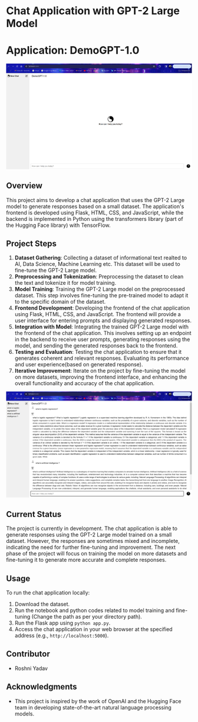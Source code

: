 # Chat Application with GPT-2 Large Model
# Application: DemoGPT-1.0

![DemoGPT-1.0](https://github.com/roshni-1/basicgptonAI/blob/main/Screenshot%202024-04-15%20102542.png)

## Overview
This project aims to develop a chat application that uses the GPT-2 Large model to generate responses based on a small dataset. The application's frontend is developed using Flask, HTML, CSS, and JavaScript, while the backend is implemented in Python using the transformers library (part of the Hugging Face library) with TensorFlow.

## Project Steps
1. **Dataset Gathering**: Collecting a dataset of informational text realted to AI, Data Science, Machine Learning etc. This dataset will be used to fine-tune the GPT-2 Large model.
2. **Preprocessing and Tokenization**: Preprocessing the dataset to clean the text and tokenize it for model training.
3. **Model Training**: Training the GPT-2 Large model on the preprocessed dataset. This step involves fine-tuning the pre-trained model to adapt it to the specific domain of the dataset.
4. **Frontend Development**: Developing the frontend of the chat application using Flask, HTML, CSS, and JavaScript. The frontend will provide a user interface for entering prompts and displaying generated responses.
5. **Integration with Model**: Integrating the trained GPT-2 Large model with the frontend of the chat application. This involves setting up an endpoint in the backend to receive user prompts, generating responses using the model, and sending the generated responses back to the frontend.
6. **Testing and Evaluation**: Testing the chat application to ensure that it generates coherent and relevant responses. Evaluating its performance and user experience(based on generated response).
7. **Iterative Improvement**: Iterate on the project by fine-tuning the model on more datasets, improving the frontend interface, and enhancing the overall functionality and accuracy of the chat application.

![DemoGPT-1.0](https://github.com/roshni-1/basicgptonAI/blob/main/Screenshot%202024-04-15%20100720.png)

## Current Status
The project is currently in development. The chat application is able to generate responses using the GPT-2 Large model trained on a small dataset. However, the responses are sometimes mixed and incomplete, indicating the need for further fine-tuning and improvement. The next phase of the project will focus on training the model on more datasets and fine-tuning it to generate more accurate and complete responses.

## Usage
To run the chat application locally:
1. Download the dataset.
2. Run the notebook and python codes related to model training and fine-tuning (Change the path as per your directory path). 
1. Run the Flask app using `python app.py`.
2. Access the chat application in your web browser at the specified address (e.g., `http://localhost:5000`).

## Contributor
- Roshni Yadav

## Acknowledgments
- This project is inspired by the work of OpenAI and the Hugging Face team in developing state-of-the-art natural language processing models.
